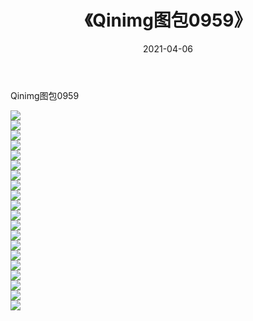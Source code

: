 ﻿---
layout: post
title:  《Qinimg图包0959》
date:   2021-04-06
img: http://imgx.orgx.ga/Qinimg图包/Qinimg图包0959/000.jpg
categories: [美女, 清纯, 唯美]
---

Qinimg图包0959

 ![](http://imgx.orgx.ga/Qinimg图包/Qinimg图包0959/001.jpg) <br>![](http://imgx.orgx.ga/Qinimg图包/Qinimg图包0959/002.jpg) <br>![](http://imgx.orgx.ga/Qinimg图包/Qinimg图包0959/003.jpg) <br>![](http://imgx.orgx.ga/Qinimg图包/Qinimg图包0959/004.jpg) <br>![](http://imgx.orgx.ga/Qinimg图包/Qinimg图包0959/005.jpg) <br>![](http://imgx.orgx.ga/Qinimg图包/Qinimg图包0959/006.jpg) <br>![](http://imgx.orgx.ga/Qinimg图包/Qinimg图包0959/007.jpg) <br>![](http://imgx.orgx.ga/Qinimg图包/Qinimg图包0959/008.jpg) <br>![](http://imgx.orgx.ga/Qinimg图包/Qinimg图包0959/009.jpg) <br>![](http://imgx.orgx.ga/Qinimg图包/Qinimg图包0959/010.jpg) <br>![](http://imgx.orgx.ga/Qinimg图包/Qinimg图包0959/011.jpg) <br>![](http://imgx.orgx.ga/Qinimg图包/Qinimg图包0959/012.jpg) <br>![](http://imgx.orgx.ga/Qinimg图包/Qinimg图包0959/013.jpg) <br>![](http://imgx.orgx.ga/Qinimg图包/Qinimg图包0959/014.jpg) <br>![](http://imgx.orgx.ga/Qinimg图包/Qinimg图包0959/015.jpg) <br>![](http://imgx.orgx.ga/Qinimg图包/Qinimg图包0959/016.jpg) <br>![](http://imgx.orgx.ga/Qinimg图包/Qinimg图包0959/017.jpg) <br>![](http://imgx.orgx.ga/Qinimg图包/Qinimg图包0959/018.jpg) <br>![](http://imgx.orgx.ga/Qinimg图包/Qinimg图包0959/019.jpg) <br>![](http://imgx.orgx.ga/Qinimg图包/Qinimg图包0959/020.jpg) <br>
